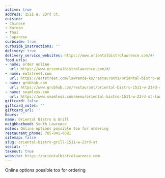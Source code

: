 ```yaml
---
active: true
address: 1511 W. 23rd St.
cuisine:
- Chinese
- Korean
- Thai
- Japanese
curbside: true
curbside_instructions: ''
delivery: true
delivery_service_websites: https://www.orientalbistrolawrence.com/#/
food_urls:
- name: order online
  url: https://www.orientalbistrolawrence.com/#/
- name: eatstreet.com
  url: https://eatstreet.com/lawrence-ks/restaurants/oriental-bistro-and-grill
- name: grubhub.com
  url: https://www.grubhub.com/restaurant/oriental-bistro-1511-w-23rd-st-lawrence/559940
- name: seamless.com
  url: https://www.seamless.com/menu/oriental-bistro-1511-w-23rd-st-lawrence/559940
giftcard: false
giftcard_notes: ''
giftcard_url: ''
hours: ''
name: Oriental Bistro & Grill
neighborhood: South Lawrence
notes: Online options possible too for ordering
restaurant_phone: 785-841-8881
sitemap: false
slug: oriental-bistro-grill-1511-w-23rd-st
social: ''
takeout: true
website: https://orientalbistrolawrence.com
---
```


Online options possible too for ordering